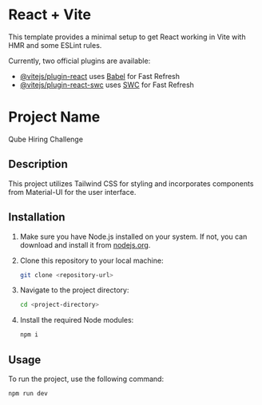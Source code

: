 # React + Vite

This template provides a minimal setup to get React working in Vite with HMR and some ESLint rules.

Currently, two official plugins are available:

- [@vitejs/plugin-react](https://github.com/vitejs/vite-plugin-react/blob/main/packages/plugin-react/README.md) uses [Babel](https://babeljs.io/) for Fast Refresh
- [@vitejs/plugin-react-swc](https://github.com/vitejs/vite-plugin-react-swc) uses [SWC](https://swc.rs/) for Fast Refresh

# Project Name

Qube Hiring Challenge

## Description

This project utilizes Tailwind CSS for styling and incorporates components from Material-UI for the user interface.

## Installation

1. Make sure you have Node.js installed on your system. If not, you can download and install it from [nodejs.org](https://nodejs.org/).

2. Clone this repository to your local machine:

   ```bash
   git clone <repository-url>
   ```

3. Navigate to the project directory:

   ```bash
   cd <project-directory>
   ```

4. Install the required Node modules:

   ```bash
   npm i
   ```

## Usage

To run the project, use the following command:

```bash
npm run dev

```
